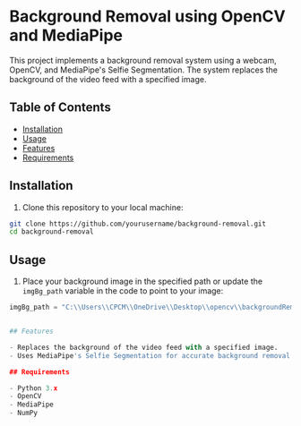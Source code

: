 # Background Removal using OpenCV and MediaPipe

This project implements a background removal system using a webcam, OpenCV, and MediaPipe's Selfie Segmentation. The system replaces the background of the video feed with a specified image.

## Table of Contents

- [Installation](#installation)
- [Usage](#usage)
- [Features](#features)
- [Requirements](#requirements)


## Installation

1. Clone this repository to your local machine:

```sh
git clone https://github.com/yourusername/background-removal.git
cd background-removal

```


## Usage

1. Place your background image in the specified path or update the `imgBg_path` variable in the code to point to your image:

```python
imgBg_path = "C:\\Users\\CPCM\\OneDrive\\Desktop\\opencv\\backgroundRemoval\\images\\hey.jpg"


## Features

- Replaces the background of the video feed with a specified image.
- Uses MediaPipe's Selfie Segmentation for accurate background removal.

## Requirements

- Python 3.x
- OpenCV
- MediaPipe
- NumPy

